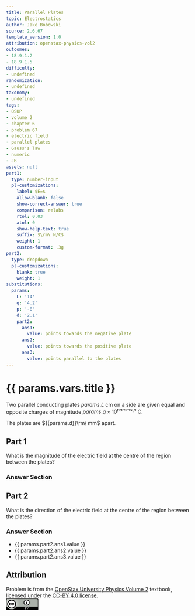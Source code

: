 ```yaml
---
title: Parallel Plates
topic: Electrostatics
author: Jake Bobowski
source: 2.6.67
template_version: 1.0
attribution: openstax-physics-vol2
outcomes:
- 18.9.1.2
- 18.9.1.5
difficulty:
- undefined
randomization:
- undefined
taxonomy:
- undefined
tags:
- OSUP
- volume 2
- chapter 6
- problem 67
- electric field
- parallel plates
- Gauss's law
- numeric
- JB
assets: null
part1:
  type: number-input
  pl-customizations:
    label: $E=$
    allow-blank: false
    show-correct-answer: true
    comparison: relabs
    rtol: 0.03
    atol: 0
    show-help-text: true
    suffix: $\rm\ N/C$
    weight: 1
    custom-format: .3g
part2:
  type: dropdown
  pl-customizations:
    blank: true
    weight: 1
substitutions:
  params:
    L: '14'
    q: '4.2'
    p: '-8'
    d: '2.1'
    part2:
      ans1:
        value: points towards the negative plate
      ans2:
        value: points towards the positive plate
      ans3:
        value: points parallel to the plates
---
```

# {{ params.vars.title }}
Two parallel conducting plates ${{params.L}} \textrm{ cm}$ on a side are given equal and opposite charges of magnitude ${{params.q}}\times 10^{ {{params.p}} } \textrm{ C}$.

The plates are ${{params.d}}\rm\ mm$ apart.

## Part 1

What is the magnitude of the electric field at the centre of the region between the plates?

### Answer Section

## Part 2

What is the direction of the electric field at the centre of the region between the plates?

### Answer Section

- {{ params.part2.ans1.value }}
- {{ params.part2.ans2.value }}
- {{ params.part2.ans3.value }}

## Attribution

Problem is from the [OpenStax University Physics Volume 2](https://openstax.org/details/books/university-physics-volume-2) textbook, licensed under the [CC-BY 4.0 license](https://creativecommons.org/licenses/by/4.0/).<br>![Image representing the Creative Commons 4.0 BY license.](https://raw.githubusercontent.com/firasm/bits/master/by.png)